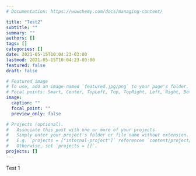 ```yaml
---
# Documentation: https://wowchemy.com/docs/managing-content/

title: "Test2"
subtitle: ""
summary: ""
authors: []
tags: []
categories: []
date: 2021-05-15T10:04:23-03:00
lastmod: 2021-05-15T10:04:23-03:00
featured: false
draft: false

# Featured image
# To use, add an image named `featured.jpg/png` to your page's folder.
# Focal points: Smart, Center, TopLeft, Top, TopRight, Left, Right, BottomLeft, Bottom, BottomRight.
image:
  caption: ""
  focal_point: ""
  preview_only: false

# Projects (optional).
#   Associate this post with one or more of your projects.
#   Simply enter your project's folder or file name without extension.
#   E.g. `projects = ["internal-project"]` references `content/project/deep-learning/index.md`.
#   Otherwise, set `projects = []`.
projects: []
---
```


Test 1
